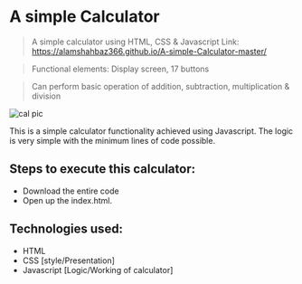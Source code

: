 # A simple Calculator
> A simple calculator using HTML, CSS & Javascript
> Link: https://alamshahbaz366.github.io/A-simple-Calculator-master/

> Functional elements: Display screen, 17 buttons

> Can perform basic operation of addition, subtraction, multiplication & division

![cal pic](https://user-images.githubusercontent.com/88443812/128200960-50d50278-9253-4f9e-b6e1-e30f2b701a35.jpg)

This is a simple calculator functionality achieved using Javascript. The logic is very simple with the minimum lines of code possible.
 
## Steps to execute this calculator:
- Download the entire code 
- Open up the index.html.

## Technologies used: 
- HTML
- CSS [style/Presentation]
- Javascript [Logic/Working of calculator]
